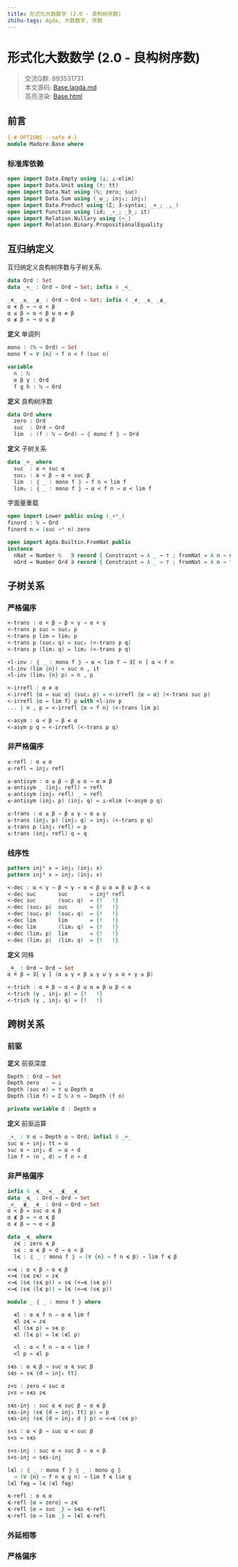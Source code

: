 ```yaml
---
title: 形式化大数数学 (2.0 - 良构树序数)
zhihu-tags: Agda, 大数数学, 序数
---
```


# 形式化大数数学 (2.0 - 良构树序数)

> 交流Q群: 893531731  
> 本文源码: [Base.lagda.md](https://github.com/choukh/agda-googology/blob/main/src/Madore/Base.lagda.md)  
> 高亮渲染: [Base.html](https://choukh.github.io/agda-googology/Madore.Base.html)  

## 前言

```agda
{-# OPTIONS --safe #-}
module Madore.Base where
```

### 标准库依赖

```agda
open import Data.Empty using (⊥; ⊥-elim)
open import Data.Unit using (⊤; tt)
open import Data.Nat using (ℕ; zero; suc)
open import Data.Sum using (_⊎_; inj₁; inj₂)
open import Data.Product using (Σ; ∃-syntax; _×_; _,_)
open import Function using (id; _∘_; _∋_; it)
open import Relation.Nullary using (¬_)
open import Relation.Binary.PropositionalEquality
```

## 互归纳定义

互归纳定义良构树序数与子树关系.

```agda
data Ord : Set
data _<_ : Ord → Ord → Set; infix 4 _<_
```

```agda
_≮_ _≤_ _≰_ : Ord → Ord → Set; infix 4 _≮_ _≤_ _≰_
α ≮ β = ¬ α < β
α ≤ β = α < β ⊎ α ≡ β
α ≰ β = ¬ α ≤ β
```

**定义** 单调列

```agda
mono : (ℕ → Ord) → Set
mono f = ∀ {n} → f n < f (suc n)
```

```agda
variable
  n : ℕ
  α β γ : Ord
  f g h : ℕ → Ord
```

**定义** 良构树序数

```agda
data Ord where
  zero : Ord
  suc  : Ord → Ord
  lim  : (f : ℕ → Ord) → ⦃ mono f ⦄ → Ord
```

**定义** 子树关系

```agda
data _<_ where
  suc  : α < suc α
  suc₂ : α < β → α < suc β
  lim  : ⦃ _ : mono f ⦄ → f n < lim f
  lim₂ : ⦃ _ : mono f ⦄ → α < f n → α < lim f
```

字面量重载

```agda
open import Lower public using (_∘ⁿ_)
finord : ℕ → Ord
finord n = (suc ∘ⁿ n) zero

open import Agda.Builtin.FromNat public
instance
  nNat = Number ℕ   ∋ record { Constraint = λ _ → ⊤ ; fromNat = λ n → n }
  nOrd = Number Ord ∋ record { Constraint = λ _ → ⊤ ; fromNat = λ n → finord n }
```

## 子树关系

### 严格偏序

```agda
<-trans : α < β → β < γ → α < γ
<-trans p suc = suc₂ p
<-trans p lim = lim₂ p
<-trans p (suc₂ q) = suc₂ (<-trans p q)
<-trans p (lim₂ q) = lim₂ (<-trans p q)
```

```agda
<l-inv : ⦃ _ : mono f ⦄ → α < lim f → ∃[ n ] α < f n
<l-inv (lim {n}) = suc n , it
<l-inv (lim₂ {n} p) = n , p
```

```agda
<-irrefl : α ≮ α
<-irrefl {α = suc α} (suc₂ p) = <-irrefl {α = α} (<-trans suc p)
<-irrefl {α = lim f} p with <l-inv p
... | n , p = <-irrefl {α = f n} (<-trans lim p)
```

```agda
<-asym : α < β → β ≮ α
<-asym p q = <-irrefl (<-trans p q)
```

### 非严格偏序

```agda
≤-refl : α ≤ α
≤-refl = inj₂ refl

≤-antisym : α ≤ β → β ≤ α → α ≡ β
≤-antisym _ (inj₂ refl) = refl
≤-antisym (inj₂ refl) _ = refl
≤-antisym (inj₁ p) (inj₁ q) = ⊥-elim (<-asym p q)

≤-trans : α ≤ β → β ≤ γ → α ≤ γ
≤-trans (inj₁ p) (inj₁ q) = inj₁ (<-trans p q)
≤-trans p (inj₂ refl) = p
≤-trans (inj₂ refl) q = q
```

### 线序性

```agda
pattern inj² x = inj₂ (inj₁ x)
pattern inj³ x = inj₂ (inj₂ x)
```

```agda
<-dec : α < γ → β < γ → α < β ⊎ α ≡ β ⊎ β < α
<-dec suc       suc       = inj² refl
<-dec suc       (suc₂ q)  = {!   !}
<-dec (suc₂ p)  suc       = {!   !}
<-dec (suc₂ p)  (suc₂ q)  = {!   !}
<-dec lim       lim       = {!   !}
<-dec lim       (lim₂ q)  = {!   !}
<-dec (lim₂ p)  lim       = {!   !}
<-dec (lim₂ p)  (lim₂ q)  = {!   !}
```

**定义** 同株

```agda
_≘_ : Ord → Ord → Set
α ≘ β = ∃[ γ ] (α ≤ γ × β ≤ γ ⊎ γ ≤ α × γ ≤ β)
```

```agda
<-trich : α ≘ β → α < β ⊎ α ≡ β ⊎ β < α
<-trich (γ , inj₁ p) = {!   !}
<-trich (γ , inj₂ q) = {!   !}
```

## 跨树关系

### 前驱

**定义** 前驱深度

```agda
Depth : Ord → Set
Depth zero    = ⊥
Depth (suc α) = ⊤ ⊎ Depth α
Depth (lim f) = Σ ℕ λ n → Depth (f n)

private variable d : Depth α
```

**定义** 前驱运算

```agda
_∸_ : ∀ α → Depth α → Ord; infixl 6 _∸_
suc α ∸ inj₁ tt = α
suc α ∸ inj₂ d  = α ∸ d
lim f ∸ (n , d) = f n ∸ d
```

### 非严格偏序

```agda
infix 4 _≼_ _≺_ _⋠_ _⊀_
data _≼_ : Ord → Ord → Set
_≺_ _⋠_ _⊀_ : Ord → Ord → Set
α ≺ β = suc α ≼ β
α ⋠ β = ¬ α ≼ β
α ⊀ β = ¬ α ≺ β

data _≼_ where
  z≼ : zero ≼ β
  s≼ : α ≼ β ∸ d → α ≺ β
  l≼ : ⦃ _ : mono f ⦄ → (∀ {n} → f n ≼ β) → lim f ≼ β
```

```agda
≺→≼ : α ≺ β → α ≼ β
≺→≼ (s≼ z≼) = z≼
≺→≼ (s≼ (s≼ p)) = s≼ (≺→≼ (s≼ p))
≺→≼ (s≼ (l≼ p)) = l≼ (≺→≼ (s≼ p))
```

```agda
module _ ⦃ _ : mono f ⦄ where
```

```agda
  ≼l : α ≼ f n → α ≼ lim f
  ≼l z≼ = z≼
  ≼l (s≼ p) = s≼ p
  ≼l (l≼ p) = l≼ (≼l p)

  ≺l : α ≺ f n → α ≺ lim f
  ≺l p = ≼l p
```

```agda
s≼s : α ≼ β → suc α ≼ suc β
s≼s = s≼ {d = inj₁ tt}

z≺s : zero ≺ suc α
z≺s = s≼s z≼
```

```agda
s≼s-inj : suc α ≼ suc β → α ≼ β
s≼s-inj (s≼ {d = inj₁ tt} p) = p
s≼s-inj (s≼ {d = inj₂ d } p) = ≺→≼ (s≼ p)
```

```agda
s≺s : α ≺ β → suc α ≺ suc β
s≺s = s≼s

s≺s-inj : suc α ≺ suc β → α ≺ β
s≺s-inj = s≼s-inj
```

```agda
l≼l : ⦃ _ : mono f ⦄ ⦃ _ : mono g ⦄
  → (∀ {n} → f n ≼ g n) → lim f ≼ lim g
l≼l f≼g = l≼ (≼l f≼g)
```

```agda
≼-refl : α ≼ α
≼-refl {α = zero} = z≼
≼-refl {α = suc _} = s≼s ≼-refl
≼-refl {α = lim _} = l≼l ≼-refl
```

### 外延相等

### 严格偏序

